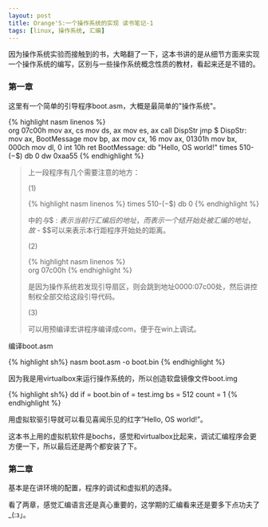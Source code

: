 ```yaml
---
layout: post
title: Orange'S:一个操作系统的实现 读书笔记-1
tags: [linux, 操作系统, 汇编]
---
```


因为操作系统实验而接触到的书，大略翻了一下，这本书讲的是从细节方面来实现一个操作系统的编写，区别与一些操作系统概念性质的教材，看起来还是不错的。

<h3>第一章</h3>

这里有一个简单的引导程序boot.asm，大概是最简单的"操作系统"。

{% highlight nasm linenos %}        
        org 07c00h
        mov ax, cs
        mov ds, ax
        mov es, ax
        call DispStr
        jmp $
DispStr:
        mov ax, BootMessage
        mov bp, ax
        mov cx, 16
        mov ax, 01301h
        mov bx, 000ch
        mov dl, 0
        int 10h
        ret
BootMessage:       db "Hello, OS world!"
times   510-($-$$)  db  0
dw      0xaa55
{% endhighlight %}

<blockquote>上一段程序有几个需要注意的地方：

(1)

{% highlight nasm linenos %}
        times   510-($-$$)  db  0
{% endhighlight %}

中的$与$$ : $表示当前行汇编后的地址，而$$表示一个结开始处被汇编的地址，故$ - $$可以来表示本行距程序开始处的距离。

(2)

{% highlight nasm linenos %}        
        org 07c00h
{% endhighlight %}

是因为操作系统若发现引导扇区，则会跳到地址0000:07c00处，然后讲控制权全部交给这段引导代码。

(3)

可以用预编译宏讲程序编译成com，便于在win上调试。

</blockquote>

编译boot.asm

{% highlight sh%}
    nasm boot.asm -o boot.bin
{% endhighlight %}

因为我是用virtualbox来运行操作系统的，所以创造软盘镜像文件boot.img

{% highlight sh%}
    dd if = boot.bin of = test.img bs = 512 count = 1
{% endhighlight %}

用虚拟软驱引导就可以看见喜闻乐见的红字“Hello, OS world!”。

这本书上用的虚拟机软件是bochs，感觉和virtualbox比起来，调试汇编程序会更方便一下，所以最后还是两个都安装了下。

<h3>第二章</h3>

基本是在讲环境的配置，程序的调试和虚拟机的选择。

看了两章，感觉汇编语言还是真心重要的，这学期的汇编看来还是要多下点功夫了_(:з」。

